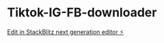 # Tiktok-IG-FB-downloader

[Edit in StackBlitz next generation editor ⚡️](https://stackblitz.com/~/github.com/Dubbybeats/Tiktok-IG-FB-downloader)